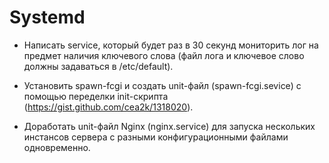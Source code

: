 # Systemd

- Написать service, который будет раз в 30 секунд мониторить лог на предмет наличия ключевого слова (файл лога и ключевое слово должны задаваться в /etc/default).
  
- Установить spawn-fcgi и создать unit-файл (spawn-fcgi.sevice) с помощью переделки init-скрипта (https://gist.github.com/cea2k/1318020).
  
- Доработать unit-файл Nginx (nginx.service) для запуска нескольких инстансов сервера с разными конфигурационными файлами одновременно.

  

